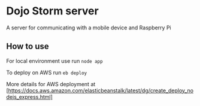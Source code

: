 
# Dojo Storm server

A server for communicating with a mobile device and Raspberry Pi

## How to use

For local environment use run `node app`

To deploy on AWS run `eb deploy`

More details for AWS deployment at [https://docs.aws.amazon.com/elasticbeanstalk/latest/dg/create_deploy_nodejs_express.html]
